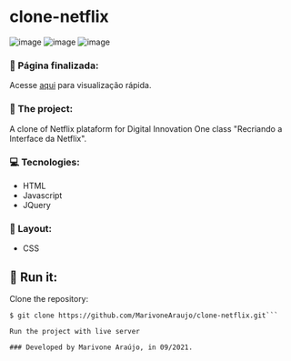 # clone-netflix
![image](https://user-images.githubusercontent.com/74380088/132112064-d11d3c38-37d4-465c-ad07-9de272343648.png)
![image](https://user-images.githubusercontent.com/74380088/132112085-227bc88d-0947-45dc-9fa1-33ee3ade7ad9.png)
![image](https://user-images.githubusercontent.com/74380088/132112097-a6f994e4-f1a6-471c-8be4-b4aa90ef3e3f.png)


###  📃  Página finalizada:

Acesse [ aqui](https://incandescent-society.surge.sh/) para visualização rápida.

### 📰  The project:

A clone of Netflix plataform for Digital Innovation One class "Recriando a Interface da Netflix".

### 💻 Tecnologies:
- HTML
- Javascript
- JQuery

### 🎨 Layout:
- CSS

## 🏃 Run it: 

Clone the repository:

```tsx
$ git clone https://github.com/MarivoneAraujo/clone-netflix.git```

Run the project with live server

### Developed by Marivone Araújo, in 09/2021.
